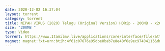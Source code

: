 ```yaml
---
date: 2020-12-02 16:37:04
layout: torrent
category: torrent
title: NIPAH VIRUS (2020) Telugu (Original Version) HDRip - 200MB - x264 - AAC - ESub
size: "200MB "
type: Video
torrent: https://www.1tamilmv.live/applications/core/interface/file/attachment.php?id=69495
magnet: magnet:?xt=urn:btih:4f61c07676e95dbe8bab7e8e48f6e9ec97404113&dn=www.1TamilMV.live%20-%20NIPAH%20VIRUS%20(2020)%20Telugu%20(Org%20Vers)%20HDRip%20-%20200MB%20-%20x264%20-%20AAC%20-%20ESub.mkv&tr=udp%3a%2f%2fp4p.arenabg.com%3a1337%2fannounce&tr=http%3a%2f%2fpow7.com%3a80%2fannounce&tr=udp%3a%2f%2ftracker.tiny-vps.com%3a6969%2fannounce&tr=http%3a%2f%2ftracker2.itzmx.com%3a6961%2fannounce&tr=udp%3a%2f%2f151.80.120.114%3a2710%2fannounce&tr=udp%3a%2f%2f9.rarbg.com%3a2790%2fannounce&tr=udp%3a%2f%2f9.rarbg.to%3a2740%2fannounce&tr=udp%3a%2f%2fopen.stealth.si%3a80%2fannounce&tr=udp%3a%2f%2ftracker.leechers-paradise.org%3a6969%2fannounce&tr=udp%3a%2f%2ftracker.opentrackr.org%3a1337%2fannounce&tr=http%3a%2f%2ft.nyaatracker.com%3a80%2fannounce
---
```

